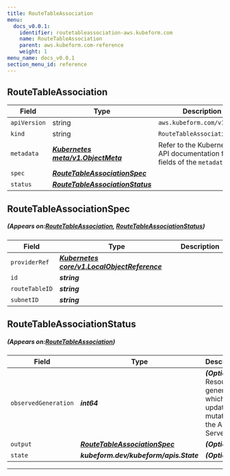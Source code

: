```yaml
---
title: RouteTableAssociation
menu:
  docs_v0.0.1:
    identifier: routetableassociation-aws.kubeform.com
    name: RouteTableAssociation
    parent: aws.kubeform.com-reference
    weight: 1
menu_name: docs_v0.0.1
section_menu_id: reference
---
```


## RouteTableAssociation
| Field | Type | Description |
| ------ | ----- | ----------- |
| `apiVersion` | string | `aws.kubeform.com/v1alpha1` |
|    `kind` | string | `RouteTableAssociation` |
| `metadata` | ***[Kubernetes meta/v1.ObjectMeta](https://kubernetes.io/docs/reference/generated/kubernetes-api/v1.13/#objectmeta-v1-meta)***|Refer to the Kubernetes API documentation for the fields of the `metadata` field.|
| `spec` | ***[RouteTableAssociationSpec](#RouteTableAssociationSpec)***||
| `status` | ***[RouteTableAssociationStatus](#RouteTableAssociationStatus)***||
## RouteTableAssociationSpec
##### (Appears on:[RouteTableAssociation](#RouteTableAssociation), [RouteTableAssociationStatus](#RouteTableAssociationStatus))
| Field | Type | Description |
| ------ | ----- | ----------- |
| `providerRef` | ***[Kubernetes core/v1.LocalObjectReference](https://kubernetes.io/docs/reference/generated/kubernetes-api/v1.13/#localobjectreference-v1-core)***||
| `id` | ***string***||
| `routeTableID` | ***string***||
| `subnetID` | ***string***||
## RouteTableAssociationStatus
##### (Appears on:[RouteTableAssociation](#RouteTableAssociation))
| Field | Type | Description |
| ------ | ----- | ----------- |
| `observedGeneration` | ***int64***| ***(Optional)*** Resource generation, which is updated on mutation by the API Server.|
| `output` | ***[RouteTableAssociationSpec](#RouteTableAssociationSpec)***| ***(Optional)*** |
| `state` | ***kubeform.dev/kubeform/apis.State***| ***(Optional)*** |
---
